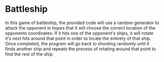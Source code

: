 # Battleship
In this game of battleship, the provided code will use a random generator to attack the opponent in hopes that it will choose the correct location of the opponents coordinates. If it hits one of the opponent's ships, it will rotate it's next hits around that point in order to locate the entirety of that ship. Once completed, the program will go back to shooting randomly until it finds another ship and repeats the process of rotating around that point to find the rest of the ship. 
